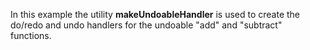 In this example the utility **makeUndoableHandler** is used to create the do/redo and undo handlers for the undoable "add" and "subtract" functions.
